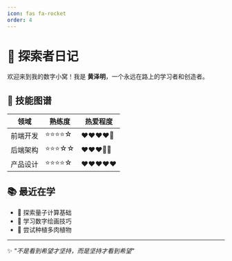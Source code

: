 ```yaml
---
icon: fas fa-rocket
order: 4
---
```


# 🚀 探索者日记

欢迎来到我的数字小窝！我是 **黄泽明**，一个永远在路上的学习者和创造者。


## 🎨 技能图谱

| 领域 | 熟练度 | 热爱程度 |
|------|--------|----------|
| 前端开发 | ⭐⭐⭐⭐☆ | ❤❤❤❤🤍 |
| 后端架构 | ⭐⭐⭐☆☆ | ❤❤❤🤍🤍 |
| 产品设计 | ⭐⭐⭐⭐☆ | ❤❤❤❤❤ |

## 📚 最近在学

- 🔭 探索量子计算基础
- 🎨 学习数字绘画技巧
- 🌱 尝试种植多肉植物

---

✨ *"不是看到希望才坚持，而是坚持才看到希望"*
